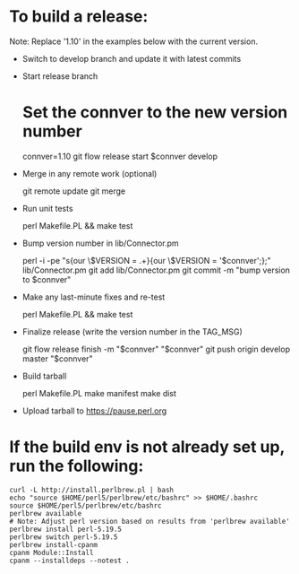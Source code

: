 # To build a release:

Note: Replace '1.10' in the examples below with the current version.

* Switch to develop branch and update it with latest commits

* Start release branch

    # Set the connver to the new version number
    connver=1.10
    git flow release start $connver develop

* Merge in any remote work (optional)

    git remote update
    git merge <remote-branch>

* Run unit tests

    perl Makefile.PL && make test

* Bump version number in lib/Connector.pm

    perl -i -pe "s{our \\\$VERSION = .+}{our \\\$VERSION = '$connver';};" \
        lib/Connector.pm
    git add lib/Connector.pm
    git commit -m "bump version to $connver"

* Make any last-minute fixes and re-test

    perl Makefile.PL && make test

* Finalize release (write the version number in the TAG\_MSG)

    git flow release finish -m "$connver" "$connver"
    git push origin develop master "$connver"

* Build tarball

    perl Makefile.PL
    make manifest
    make dist

* Upload tarball to https://pause.perl.org

# If the build env is not already set up, run the following:

    curl -L http://install.perlbrew.pl | bash
    echo "source $HOME/perl5/perlbrew/etc/bashrc" >> $HOME/.bashrc
    source $HOME/perl5/perlbrew/etc/bashrc
    perlbrew available
    # Note: Adjust perl version based on results from 'perlbrew available'
    perlbrew install perl-5.19.5
    perlbrew switch perl-5.19.5
    perlbrew install-cpanm
    cpanm Module::Install
    cpanm --installdeps --notest .

